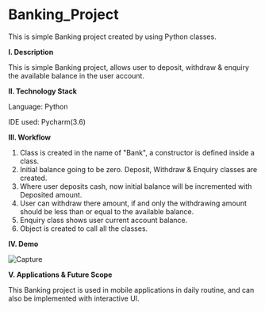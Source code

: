 # Banking_Project
This is simple Banking project created by using Python classes.

**I. Description**

This is simple Banking project, allows user to deposit, withdraw & enquiry the available balance in the user account.

**II. Technology Stack**

Language: Python

IDE used: Pycharm(3.6)

**III. Workflow**

1. Class is created in the name of "Bank", a constructor is defined inside a class.
2. Initial balance going to be zero. Deposit, Withdraw & Enquiry classes are created.
3. Where user deposits cash, now initial balance will be incremented with Deposited amount.
4. User can withdraw there amount, if and only the withdrawing amount should be less than or equal to the available balance.
5. Enquiry class shows user current account balance.
6. Object is created to call all the classes.

**IV. Demo**


![Capture](https://user-images.githubusercontent.com/99798157/168046104-ff8aa7c7-6ad9-4ecb-8ba8-7ca8946d539f.JPG)


**V. Applications & Future Scope**

This Banking project is used in mobile applications in daily routine, and can also be implemented with interactive UI.













